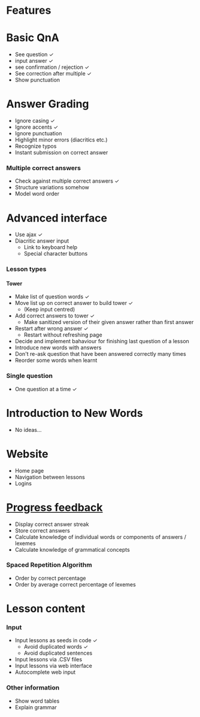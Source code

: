 # Features

# Basic QnA
  * See question ✓
  * input answer ✓
  * see confirmation / rejection ✓
  * See correction after multiple ✓
  * Show punctuation

# Answer Grading
  * Ignore casing ✓
  * Ignore accents ✓
  * Ignore punctuation
  * Highlight minor errors (diacritics etc.)
  * Recognize typos
  * Instant submission on correct answer
### Multiple correct answers
  * Check against multiple correct answers ✓
  * Structure variations somehow
  * Model word order

# Advanced interface
  * Use ajax ✓
  * Diacritic answer input
    * Link to keyboard help
    * Special character buttons

### Lesson types
#### Tower
  * Make list of question words ✓
  * Move list up on correct answer to build tower ✓
    * (Keep input centred)
  * Add correct answers to tower ✓
    * Make sanitized version of their given answer rather than first answer
  * Restart after wrong answer ✓
    * Restart without refreshing page
  * Decide and implement bahaviour for finishing last question of a lesson
  * Introduce new words with answers
  * Don't re-ask question that have been answered correctly many times
  * Reorder some words when learnt

### Single question
  * One question at a time ✓

# Introduction to New Words
  * No ideas...

# Website
  * Home page
  * Navigation between lessons
  * Logins

# [Progress feedback](https://bitbucket.org/joejknowles/learncz/src/master/design/progress_tracking.md?at=master&fileviewer=file-view-default)
  * Display correct answer streak
  * Store correct answers
  * Calculate knowledge of individual words or components of answers / lexemes
  * Calculate knowledge of grammatical concepts

### Spaced Repetition Algorithm
  * Order by correct percentage
  * Order by average correct percentage of lexemes

# Lesson content

### Input
  * Input lessons as seeds in code ✓
    * Avoid duplicated words ✓
    * Avoid duplicated sentences
  * Input lessons via .CSV files
  * Input lessons via web interface
  * Autocomplete web input


### Other information
  * Show word tables
  * Explain grammar
